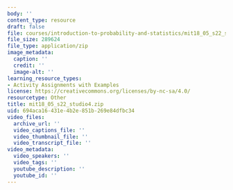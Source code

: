 ```yaml
---
body: ''
content_type: resource
draft: false
file: courses/introduction-to-probability-and-statistics/mit18_05_s22_studio4.zip
file_size: 289624
file_type: application/zip
image_metadata:
  caption: ''
  credit: ''
  image-alt: ''
learning_resource_types:
- Activity Assignments with Examples
license: https://creativecommons.org/licenses/by-nc-sa/4.0/
resourcetype: Other
title: mit18_05_s22_studio4.zip
uid: 694aca16-431e-4b2e-851b-269e84dfbc34
video_files:
  archive_url: ''
  video_captions_file: ''
  video_thumbnail_file: ''
  video_transcript_file: ''
video_metadata:
  video_speakers: ''
  video_tags: ''
  youtube_description: ''
  youtube_id: ''
---
```

